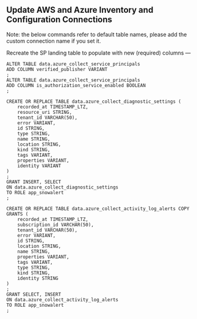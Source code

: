 ## Update AWS and Azure Inventory and Configuration Connections

Note: the below commands refer to default table names, please add the custom connection name if you set it.

Recreate the SP landing table to populate with new (required) columns —

~~~
ALTER TABLE data.azure_collect_service_principals
ADD COLUMN verified_publisher VARIANT
;
ALTER TABLE data.azure_collect_service_principals
ADD COLUMN is_authorization_service_enabled BOOLEAN
;

CREATE OR REPLACE TABLE data.azure_collect_diagnostic_settings (
    recorded_at TIMESTAMP_LTZ,
    resource_uri STRING,
    tenant_id VARCHAR(50),
    error VARIANT,
    id STRING,
    type STRING,
    name STRING,
    location STRING,
    kind STRING,
    tags VARIANT,
    properties VARIANT,
    identity VARIANT
)
;
GRANT INSERT, SELECT
ON data.azure_collect_diagnostic_settings
TO ROLE app_snowalert
;

CREATE OR REPLACE TABLE data.azure_collect_activity_log_alerts COPY GRANTS (
    recorded_at TIMESTAMP_LTZ,
    subscription_id VARCHAR(50),
    tenant_id VARCHAR(50),
    error VARIANT,
    id STRING,
    location STRING,
    name STRING,
    properties VARIANT,
    tags VARIANT,
    type STRING,
    kind STRING,
    identity STRING
)
;
GRANT SELECT, INSERT
ON data.azure_collect_activity_log_alerts
TO ROLE app_snowalert
;
~~~

